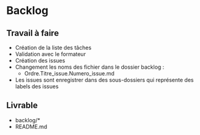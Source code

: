 # Backlog

## Travail à faire

- Création de la liste des tâches
- Validation avec le formateur
- Création des issues
- Changement les noms des fichier dans le dossier backlog :
    - Ordre.Titre_issue.Numero_issue.md
- Les issues sont enregistrer dans des sous-dossiers qui représente des labels des issues


## Livrable 

- backlog/*
- README.md

